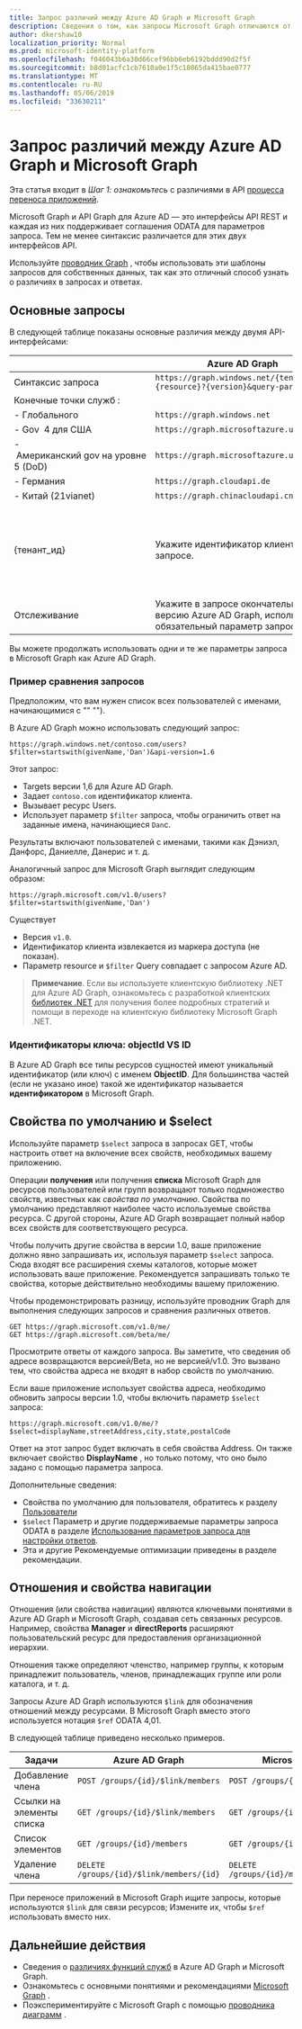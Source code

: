 ```yaml
---
title: Запрос различий между Azure AD Graph и Microsoft Graph
description: Сведения о том, как запросы Microsoft Graph отличаются от запросов Azure AD, которые помогают перенести приложения в более новую службу..
author: dkershaw10
localization_priority: Normal
ms.prod: microsoft-identity-platform
ms.openlocfilehash: f046043b6a30d66cef96bb6eb6192bddd90d2f5f
ms.sourcegitcommit: b8d01acfc1cb7610a0e1f5c18065da415bae0777
ms.translationtype: MT
ms.contentlocale: ru-RU
ms.lasthandoff: 05/06/2019
ms.locfileid: "33630211"
---
```

# <a name="request-differences-between-azure-ad-graph-and-microsoft-graph"></a>Запрос различий между Azure AD Graph и Microsoft Graph

Эта статья входит в *Шаг 1: ознакомьтесь* с различиями в API [процесса переноса приложений](migrate-azure-ad-graph-planning-checklist.md).

Microsoft Graph и API Graph для Azure AD — это интерфейсы API REST и каждая из них поддерживает соглашения ODATA для параметров запроса. Тем не менее синтаксис различается для этих двух интерфейсов API.

Используйте [проводник Graph](https://aka.ms/ge) , чтобы использовать эти шаблоны запросов для собственных данных, так как это отличный способ узнать о различиях в запросах и ответах.

## <a name="basic-requests"></a>Основные запросы

В следующей таблице показаны основные различия между двумя API-интерфейсами:

|| Azure AD Graph | Microsoft Graph |
|---|---|---|
|Синтаксис запроса| `https://graph.windows.net/{tenant_id}/` <br> `{resource}?{version}&query-parameters` | `https://graph.microsoft.com/`<br>`{version}/{resource}?query-parameters`|
|Конечные точки служб&nbsp;:||
|-&nbsp;Глобального|`https://graph.windows.net`|`https://graph.microsoft.com`|
|-&nbsp;Gov&nbsp;&nbsp;4 для США|`https://graph.microsoftazure.us`|`https://graph.microsoft.us`|
|-&nbsp;Американский&nbsp;gov&nbsp;на&nbsp;уровне 5 (DoD)|`https://graph.microsoftazure.us`|`https://dod-graph.microsoft.us`|
|-&nbsp;Германия|`https://graph.cloudapi.de`|`https://graph.microsoft.de`|
|-&nbsp;Китай&nbsp;(21vianet)| `https://graph.chinacloudapi.cn`|`https://microsoftgraph.chinacloudapi.cn`|
|{тенант_ид}|Укажите идентификатор клиента в запросе.|Необязательно указывать идентификатор клиента в запросе, так как он выводится из маркера доступа.<br><br>Если указать идентификатор клиента, он поместится между параметром `{version}` и `{resource}` в URL-адресе запроса.|
|Отслеживание|Укажите в запросе окончательную версию Azure AD Graph, используя обязательный параметр запроса.|Укажите версию Microsoft Graph в запросе в качестве части URL-пути сразу после конечной точки службы.|

Вы можете продолжать использовать одни и те же параметры запроса в Microsoft Graph как Azure AD Graph.

### <a name="example-request-comparison"></a>Пример сравнения запросов

Предположим, что вам нужен список всех пользователей с именами, начинающимися с "" "").

В Azure AD Graph можно использовать следующий запрос:

`https://graph.windows.net/contoso.com/users?$filter=startswith(givenName,'Dan')&api-version=1.6`

Этот запрос:

- Targets версии 1,6 для Azure AD Graph.  
- Задает `contoso.com` идентификатор клиента.  
- Вызывает ресурс Users.  
- Использует параметр `$filter` запроса, чтобы ограничить ответ на заданные имена, начинающиеся `Dan`с.  

Результаты включают пользователей с именами, такими как Дэниэл, Данфорс, Даниелле, Данерис и т. д.

Аналогичный запрос для Microsoft Graph выглядит следующим образом:

`https://graph.microsoft.com/v1.0/users?$filter=startswith(givenName,'Dan')`

Существует

- Версия `v1.0`.  
- Идентификатор клиента извлекается из маркера доступа (не показан).  
- Параметр resource и `$filter` Query совпадает с запросом Azure AD.  

> **Примечание**. Если вы используете клиентскую библиотеку .NET для Azure AD Graph, ознакомьтесь с разработкой клиентских [библиотек .NET](migrate-azure-ad-graph-client-libraries.md) для получения более подробных стратегий и помощи в переходе на клиентскую библиотеку Microsoft Graph .NET.

### <a name="key-identifiers-objectid-vs-id"></a>Идентификаторы ключа: objectId VS ID

В Azure AD Graph все типы ресурсов сущностей имеют уникальный идентификатор (или ключ) с именем **ObjectID**.  Для большинства частей (если не указано иное) такой же идентификатор называется **идентификатором** в Microsoft Graph.

## <a name="default-properties-and-select"></a>Свойства по умолчанию и $select

Используйте параметр `$select` запроса в запросах GET, чтобы настроить ответ на включение всех свойств, необходимых вашему приложению.

Операции **получения** или получения **списка** Microsoft Graph для ресурсов пользователей или групп возвращают только подмножество свойств, известных как _свойства по умолчанию_. Свойства по умолчанию представляют наиболее часто используемые свойства ресурса. С другой стороны, Azure AD Graph возвращает полный набор всех свойств для соответствующего ресурса.

Чтобы получить другие свойства в версии 1.0, ваше приложение должно явно запрашивать их, используя параметр `$select` запроса. Сюда входят все расширения схемы каталогов, которые может использовать ваше приложение. Рекомендуется запрашивать только те свойства, которые действительно необходимы вашему приложению.

Чтобы продемонстрировать разницу, используйте проводник Graph для выполнения следующих запросов и сравнения различных ответов.

```http
GET https://graph.microsoft.com/v1.0/me/
GET https://graph.microsoft.com/beta/me/
```

Просмотрите ответы от каждого запроса. Вы заметите, что сведения об адресе возвращаются версией/Beta, но не версией/v1.0.  Это вызвано тем, что свойства адреса не входят в набор свойств по умолчанию.

Если ваше приложение использует свойства адреса, необходимо обновить запросы версии 1.0, чтобы включить параметр `$select` запроса:

```http
https://graph.microsoft.com/v1.0/me/?$select=displayName,streetAddress,city,state,postalCode
```

Ответ на этот запрос будет включать в себя свойства Address.  Он также включает свойство **DisplayName** , но только потому, что оно было задано с помощью параметра запроса.

Дополнительные сведения:

- Свойства по умолчанию для пользователя, обратитесь к разделу [Пользователи](/graph/api/resources/users?view=graph-rest-1.0)
- `$select` Параметр и другие поддерживаемые параметры запроса ODATA в разделе [Использование параметров запроса для настройки ответов](/graph/query-parameters).
- Эта и другие Рекомендуемые оптимизации приведены в разделе [](/graph/best-practices-concept)рекомендации.

## <a name="relationships-and-navigation-properties"></a>Отношения и свойства навигации

Отношения (или свойства навигации) являются ключевыми понятиями в Azure AD Graph и Microsoft Graph, создавая сеть связанных ресурсов. Например, свойства **Manager** и **directReports** расширяют пользовательский ресурс для предоставления организационной иерархии.  

Отношения также определяют членство, например группы, к которым принадлежит пользователь, членов, принадлежащих группе или роли каталога, и т. д.

Запросы Azure AD Graph используются `$link` для обозначения отношений между ресурсами.  В Microsoft Graph вместо этого используется нотация `$ref` ODATA 4,01.

В следующей таблице приведено несколько примеров.

| Задачи | Azure AD Graph | Microsoft Graph |
|------|----------------|-----------------|
| Добавление члена        | ```POST /groups/{id}/$link/members```        | ```POST /groups/{id}/members/$ref```        |
| Ссылки на элементы списка | ```GET /groups/{id}/$link/members```         | ```GET /groups/{id}/members/$ref```         |
| Список элементов      | ```GET /groups/{id}/members```                | ```GET /groups/{id}/members```               |
| Удаление члена     | ```DELETE /groups/{id}/$link/members/{id}``` | ```DELETE /groups/{id}/members/{id}/$ref``` |

При переносе приложений в Microsoft Graph ищите запросы, которые используются `$link` для связи ресурсов; Измените их, чтобы `$ref` использовать вместо них.

## <a name="next-steps"></a>Дальнейшие действия

- Сведения о [различиях функций служб](migrate-azure-ad-graph-feature-differences.md) в Azure AD Graph и Microsoft Graph.
- Ознакомьтесь с основными понятиями и рекомендациями [Microsoft Graph](/graph/overview) .
- Поэкспериментируйте с Microsoft Graph с помощью [проводника диаграмм](https://aka.ms/ge) .
